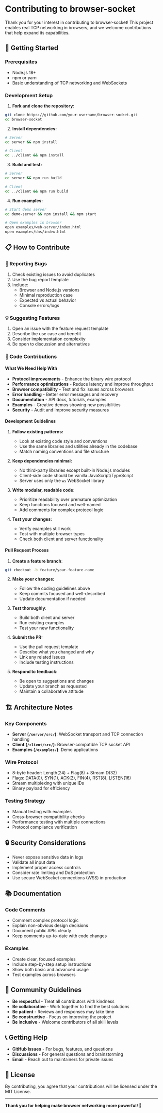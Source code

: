 # Contributing to browser-socket

Thank you for your interest in contributing to browser-socket! This project enables real TCP networking in browsers, and we welcome contributions that help expand its capabilities.

## 🚀 Getting Started

### Prerequisites

- Node.js 18+
- npm or yarn
- Basic understanding of TCP networking and WebSockets

### Development Setup

1. **Fork and clone the repository:**

```bash
git clone https://github.com/your-username/browser-socket.git
cd browser-socket
```

2. **Install dependencies:**

```bash
# Server
cd server && npm install

# Client
cd ../client && npm install
```

3. **Build and test:**

```bash
# Server
cd server && npm run build

# Client
cd ../client && npm run build
```

4. **Run examples:**

```bash
# Start demo server
cd demo-server && npm install && npm start

# Open examples in browser
open examples/web-server/index.html
open examples/dns/index.html
```

## 📋 How to Contribute

### 🐛 Reporting Bugs

1. Check existing issues to avoid duplicates
2. Use the bug report template
3. Include:
   - Browser and Node.js versions
   - Minimal reproduction case
   - Expected vs actual behavior
   - Console errors/logs

### 💡 Suggesting Features

1. Open an issue with the feature request template
2. Describe the use case and benefit
3. Consider implementation complexity
4. Be open to discussion and alternatives

### 🔧 Code Contributions

#### What We Need Help With

- **Protocol improvements** - Enhance the binary wire protocol
- **Performance optimizations** - Reduce latency and improve throughput
- **Browser compatibility** - Test and fix issues across browsers
- **Error handling** - Better error messages and recovery
- **Documentation** - API docs, tutorials, examples
- **Examples** - Creative demos showing new possibilities
- **Security** - Audit and improve security measures

#### Development Guidelines

1. **Follow existing patterns:**

   - Look at existing code style and conventions
   - Use the same libraries and utilities already in the codebase
   - Match naming conventions and file structure

2. **Keep dependencies minimal:**

   - No third-party libraries except built-in Node.js modules
   - Client-side code should be vanilla JavaScript/TypeScript
   - Server uses only the `ws` WebSocket library

3. **Write modular, readable code:**

   - Prioritize readability over premature optimization
   - Keep functions focused and well-named
   - Add comments for complex protocol logic

4. **Test your changes:**
   - Verify examples still work
   - Test with multiple browser types
   - Check both client and server functionality

#### Pull Request Process

1. **Create a feature branch:**

```bash
git checkout -b feature/your-feature-name
```

2. **Make your changes:**

   - Follow the coding guidelines above
   - Keep commits focused and well-described
   - Update documentation if needed

3. **Test thoroughly:**

   - Build both client and server
   - Run existing examples
   - Test your new functionality

4. **Submit the PR:**

   - Use the pull request template
   - Describe what you changed and why
   - Link any related issues
   - Include testing instructions

5. **Respond to feedback:**
   - Be open to suggestions and changes
   - Update your branch as requested
   - Maintain a collaborative attitude

## 🏗 Architecture Notes

### Key Components

- **Server (`/server/src/`)**: WebSocket transport and TCP connection handling
- **Client (`/client/src/`)**: Browser-compatible TCP socket API
- **Examples (`/examples/`)**: Demo applications

### Wire Protocol

- 8-byte header: Length(24) + Flag(8) + StreamID(32)
- Flags: DATA(0), SYN(1), ACK(2), FIN(4), RST(8), LISTEN(16)
- Stream multiplexing with unique IDs
- Binary payload for efficiency

### Testing Strategy

- Manual testing with examples
- Cross-browser compatibility checks
- Performance testing with multiple connections
- Protocol compliance verification

## 🔒 Security Considerations

- Never expose sensitive data in logs
- Validate all input data
- Implement proper access controls
- Consider rate limiting and DoS protection
- Use secure WebSocket connections (WSS) in production

## 📚 Documentation

### Code Comments

- Comment complex protocol logic
- Explain non-obvious design decisions
- Document public APIs clearly
- Keep comments up-to-date with code changes

### Examples

- Create clear, focused examples
- Include step-by-step setup instructions
- Show both basic and advanced usage
- Test examples across browsers

## 🤝 Community Guidelines

- **Be respectful** - Treat all contributors with kindness
- **Be collaborative** - Work together to find the best solutions
- **Be patient** - Reviews and responses may take time
- **Be constructive** - Focus on improving the project
- **Be inclusive** - Welcome contributors of all skill levels

## 📞 Getting Help

- **GitHub Issues** - For bugs, features, and questions
- **Discussions** - For general questions and brainstorming
- **Email** - Reach out to maintainers for private issues

## 📄 License

By contributing, you agree that your contributions will be licensed under the MIT License.

---

**Thank you for helping make browser networking more powerful! 🚀**

